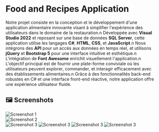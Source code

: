 # Food and Recipes Application

Notre projet consiste en la conception et le développement d'une application alimentaire innovante visant à simplifier l'expérience des utilisateurs dans le domaine de la restauration.n
Développée avec **Visual Studio 2022** et reposant sur une base de données **SQL Server**, cette application utilise les langages **C#**, **HTML**, **CSS**, et **JavaScript**.n
Nous intégrons des **API** pour un accès aux données en temps réel, et utilisons **jQuery** et **Bootstrap 5** pour une interface intuitive et esthétique.n
L'intégration de **Font Awesome** enrichit visuellement l'application.n
L'objectif principal est de fournir une plate-forme conviviale où les utilisateurs peuvent explorer, commander, et interagir efficacement avec des établissements alimentaires.n
Grâce à des fonctionnalités back-end robustes en C# et une interface front-end réactive, notre application offre une expérience utilisateur fluide.

## 🖼️ Screenshots

![Screenshot 1](Screenshots/Capture5.png)  
![Screenshot 2](Screenshots/Capture1.png)  
![Screenshot 3](Screenshots/Capture2.png)
![Screenshot 3](Screenshots/Capture7.png)
![Screenshot 3](Screenshots/Capture4.png)
![Screenshot 3](Screenshots/Capture3.png)
